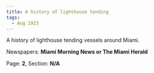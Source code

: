 ```yaml
---  
title: A history of lighthouse tending  
tags:  
  - Aug 1923  
---  
```

  
A history of lighthouse tending vessels around Miami.  
  
Newspapers: **Miami Morning News or The Miami Herald**  
  
Page: **2**, Section: **N/A** 
